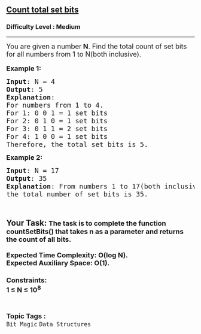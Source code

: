 <h2><a href="https://www.geeksforgeeks.org/problems/count-total-set-bits-1587115620/1?page=3&difficulty=Medium&sprint=a663236c31453b969852f9ea22507634&sortBy=submissions">Count total set bits</a></h2><h3>Difficulty Level : Medium</h3><hr><div class="problems_problem_content__Xm_eO"><p><span style="font-size:18px">You are given a number<strong> N</strong>. Find the total count of set bits for all numbers from 1 to N(both inclusive).</span><br>
<br>
<span style="font-size:18px"><strong>Example 1:</strong></span></p>

<pre><span style="font-size:18px"><strong>Input</strong>: N = 4
<strong>Output</strong>: 5
<strong>Explanation</strong>:
For numbers from 1 to 4.
For 1: 0 0 1 = 1 set bits
For 2: 0 1 0 = 1 set bits
For 3: 0 1 1 = 2 set bits
For 4: 1 0 0 = 1 set bits
Therefore, the total set bits is 5.</span>
</pre>

<p><strong><span style="font-size:18px">Example 2:</span></strong></p>

<pre><span style="font-size:18px"><strong>Input</strong>: N = 17
<strong>Output</strong>: 35
<strong>Explanation</strong>: From numbers 1 to 17(both inclusive), 
the total number of set bits is 35.</span></pre>

<h2><br>
<strong>Your Task:&nbsp;</strong><span style="font-size:18px">The task is to complete the function <strong>countSetBits</strong>() that takes <strong>n </strong>as a parameter<strong> </strong>and returns the<strong> </strong>count of all bits.<br>
<br>
<strong>Expected Time Complexity:</strong>&nbsp;O(log N).<br>
<strong>Expected Auxiliary Space:</strong>&nbsp;O(1).</span><br>
<br>
<span style="font-size:18px"><strong>Constraints:</strong></span><br>
<span style="font-size:18px">1 ≤ N ≤ 10<sup>8</sup></span></h2>
</div><br><p><span style=font-size:18px><strong>Topic Tags : </strong><br><code>Bit Magic</code>&nbsp;<code>Data Structures</code>&nbsp;